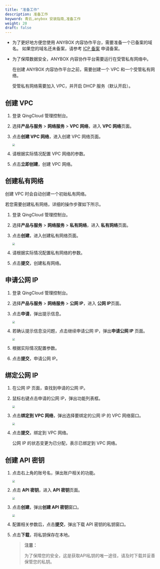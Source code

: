 ```yaml
---
title: "准备工作"
description: 准备工作
keyword: 青云,anybox 安装指南,准备工作
weight: 20
draft: false
---
```


- 为了更好地方便您使用 ANYBOX 内容协作平台，需要准备一个已备案的域名。  如果您的域名还未备案，请参考 [ICP 备案](https://beian.qingcloud.com/icp) 申请备案。

- 为了保障数据安全，ANYBOX  内容协作平台需要运行在受管私有网络中。

  在创建 ANYBOX 内容协作平台之前，需要创建一个 VPC 和一个受管私有网络。

  受管私有网络需要加入 VPC，并开启 DHCP 服务（默认开启）。

## 创建 VPC

1. 登录 QingCloud 管理控制台。

2. 选择**产品与服务** > **网络服务** > **VPC 网络**，进入 **VPC 网络**页面。

3. 点击**创建 VPC 网络**，进入创建 VPC 网络页面。

   <img src="../../_images/install_create_vpc.png" style="zoom:50%;" />

4. 请根据实际情况配置 VPC 网络的参数。

5. 点击**立即创建**，创建 VPC 网络。

## 创建私有网络

创建 VPC 时会自动创建一个初始私有网络。

若您需要创建私有网络，详细的操作步骤如下所示。

1. 登录 QingCloud 管理控制台。

2. 选择**产品与服务** > **网络服务** > **私有网络**，进入 **私有网络**页面。

3. 点击**创建**，进入创建私有网络页面。

   <img src="../../_images/install_create_privatenet.png" style="zoom:50%;" />

4. 请根据实际情况配置私有网络的参数。

5. 点击**提交**，创建私有网络。

## **申请公网 IP** 

1. 登录 QingCloud 管理控制台。

2. 选择**产品与服务** > **网络服务** > **公网 IP**，进入 **公网 IP**页面。

3. 点击**申请**，弹出提示信息。

   <img src="../../_images/install_prompt.png" style="zoom:50%;" />

4. 若确认提示信息没问题，点击继续申请公网 IP，弹出**申请公网 IP** 页面。

   <img src="../../_images/install_apply_ip.png" style="zoom:50%;" />

5. 根据实际情况配置参数。

6. 点击**提交**，申请公网 IP。

## 绑定公网 IP

1. 在公网 IP 页面，查找到申请的公网 IP。

2. 鼠标右键点击申请的公网 IP，弹出功能列表框。

   <img src="../../_images/install_bind_vpc.png" style="zoom:50%;" />

3. 点击**绑定到 VPC 网络**，弹出选择要绑定的公网 IP 的 VPC 网络窗口。

   <img src="../../_images/install_bind_vpcnet.png" style="zoom:50%;" />

4. 点击**提交**，绑定到 VPC 网络。

   公网 IP 的状态变更为已分配，表示已绑定到 VPC 网络。

## 创建 API 密钥

1. 点击右上角的账号名，弹出账户相关的功能。

   <img src="../../_images/install_account_list.png" style="zoom:50%;" />

2. 点击 **API 密钥**，进入 **API 密钥**页面。

   <img src="../../_images/install_api_page.png" style="zoom:50%;" />

3. 点击**创建**，弹出**创建 API 密钥**窗口。

   <img src="../../_images/install_create_api.png" style="zoom:50%;" />

4. 配置相关参数后，点击**提交**，弹出下载 API 密钥的私钥窗口。

5. 点击**下载**，将私钥保存在本地。

   > **注意：**
   >
   > 为了保障您的安全，这是获取API私钥的唯一途径，请及时下载并妥善保管您的私钥。

